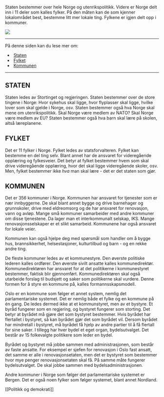 Staten bestemmer over hele Norge og utenrikspolitikk. Videre er Norge delt inn i 11 deler som kalles fylker. På den måten kan de som kjenner lokalområdet best, bestemme litt mer lokale ting. Fylkene er igjen delt opp i kommuner.

![](https://cdn.kursoria.no/pensum/elements/pensum-for-samfunnskunnskapsproven-_awsedr.jpg)

---

På denne siden kan du lese mer om:

-    [Staten](https://app.norskkunnskap.no/pensum/rtehtr/cq44j7/awsedr#staten)
-    [Fylket](https://app.norskkunnskap.no/pensum/rtehtr/cq44j7/awsedr#fylket)
-    [Kommunen](https://app.norskkunnskap.no/pensum/rtehtr/cq44j7/awsedr#kommunen)

---

## STATEN

Staten ledes av Stortinget og regjeringen. Staten bestemmer over de store tingene i Norge: Hvor sykehus skal ligge, hvor flyplasser skal ligge, hvilke lover som skal gjelde i Norge, osv. Staten bestemmer også hva Norge skal mene om utenrikspolitikk. Skal Norge være medlem av NATO? Skal Norge være medlem av EU? Staten bestemmer også hva barn skal lære på skolen, altså læreplanene. 

## FYLKET

Det er 11 fylker i Norge. Fylket ledes av statsforvalteren. Fylket kan bestemme en del ting selv. Blant annet har de ansvaret for videregående opplæring og fylkesveier. Det betyr at fylket bestemmer hvem som skal drive videregående opplæring, hvor det skal ligge videregående skoler, osv. Men, fylket bestemmer ikke _hva_ man skal lære - det er det staten som gjør.

## KOMMUNEN

Det er 356 kommuner i Norge. Kommunen har ansvaret for tjenester som er nær innbyggerne. De skal blant annet bygge og drive barnehager og grunnskoler, drive med eldreomsorg og de har ansvaret for renovasjon, vann og avløp. Mange små kommuner samarbeider med andre kommuner om disse tjenestene. Da lager man et interkommunalt selskap, IKS. Mange renovasjonsselskaper er et slikt samarbeid. Kommunene har også ansvaret for lokale veier. 

Kommunen kan også hjelpe deg med spørsmål som handler om å bygge hus, brannsikkerhet, helsestasjoner, kulturtilbud og barn - og en rekke andre ting. 

De fleste kommuner ledes av et kommunestyre. Den øverste politiske lederen kalles ordfører. Den øverste sivilt ansatte kalles kommunedirektør. Kommunedirektøren har ansvaret for at det politikerne i kommunestyret bestemmer, faktisk blir gjennomført. Kommunedirektøren skal også utarbeide forslag til budsjett og saker som politikerne skal vurdere. Denne formen for å styre en kommune på, kalles formannsskapsmodell.

Oslo er en kommune som følger et annet system, nemlig det parlamentariske systemet. Det er nemlig både et fylke og en kommune på én gang. De ledes dermed ikke at et kommunstyret, men av et bystyre. Et byråd fungerer som en regjering, og bystyret fungerer som storting. Det betyr at byrådet må gjøre det som bystyret bestemmer. Hvis byrådet har flertallet i bystyret, så kan byrådet gjør det som byrådet vil. Dersom byrådet har mindretall i bystyret, må byrådet få hjelp av andre partier til å få flertall for sine saker. I tillegg har hver bydel et eget organ, bydelsutvalget. Det består av 15 folkevalgte politikere som leder en bydel. 

Byrådet og bystyret må jobbe sammen med administrasjonen, som består av faste ansatte. For eksempel er sjefen for renovasjon i Oslo fast ansatt, det samme er alle i renovasjonsetaten, men det er bystyret som bestemmer hvor mye penger renovasjonsetaten skal få. På samme måte fungerer bydelsutvalget. De skal jobbe sammen med bydelsadministrasjonen.

Andre kommuner i Norge som følger det parlamentariske systemet er Bergen. Det er også noen fylker som følger systemet, blant annet Nordland.


[[Politikk og demokrati]]